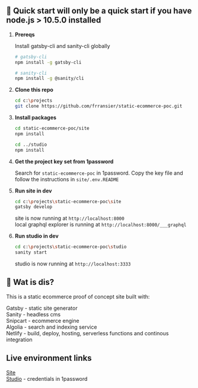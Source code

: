 ## 🚀 Quick start will only be a quick start if you have **node.js > 10.5.0** installed

1.  **Prereqs**

    Install gatsby-cli and sanity-cli globally

    ```sh
    # gatsby-cli
    npm install -g gatsby-cli

    # sanity-cli
    npm install -g @sanity/cli
    ```

2.  **Clone this repo**

    ```sh
    cd c:\projects
    git clone https://github.com/frransier/static-ecommerce-poc.git
    ```

3.  **Install packages**

    ```sh
    cd static-ecommerce-poc/site
    npm install

    cd ../studio
    npm install

    ```

4.  **Get the project key set from 1password**

    Search for `static-ecommerce-poc` in 1password. Copy the key file and follow the instructions in `site/.env.README`

5.  **Run site in dev**

    ```sh
    cd c:\projects\static-ecommerce-poc\site
    gatsby develop
    ```

    site is now running at `http://localhost:8000`  
    local graphql explorer is running at `http://localhost:8000/___graphql`

6.  **Run studio in dev**

    ```sh
    cd c:\projects\static-ecommerce-poc\studio
    sanity start
    ```

    studio is now running at `http://localhost:3333`

## 🧐 Wat is dis?

This is a static ecommerce proof of concept site built with:

Gatsby - static site generator  
Sanity - headless cms  
Snipcart - ecommerce engine  
Algolia - search and indexing service  
Netlify - build, deploy, hosting, serverless functions and continous integration

## Live environment links

[Site](https://static-ecommerce-poc.netlify.com)  
[Studio](https://static-ecommerce-poc.sanity.studio) - credentials in 1password
